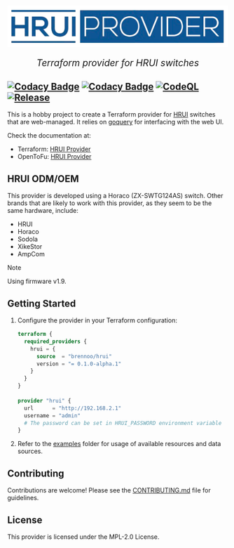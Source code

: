 [![HRUI Provider](docs/project-logo.png)](#)
<p align="center" style="font-size: 1.5em;">
    <em>Terraform provider for HRUI switches</em>
</p>

[![Codacy Badge](https://app.codacy.com/project/badge/Grade/2af02dd9c60141b2b9142291693fde15)](https://app.codacy.com/gh/brennoo/terraform-provider-hrui/dashboard?utm_source=gh&utm_medium=referral&utm_content=&utm_campaign=Badge_grade)
[![Codacy Badge](https://app.codacy.com/project/badge/Coverage/2af02dd9c60141b2b9142291693fde15)](https://app.codacy.com/gh/brennoo/terraform-provider-hrui/dashboard?utm_source=gh&utm_medium=referral&utm_content=&utm_campaign=Badge_coverage)
[![CodeQL](https://github.com/brennoo/terraform-provider-hrui/actions/workflows/github-code-scanning/codeql/badge.svg)](https://github.com/brennoo/terraform-provider-hrui/actions/workflows/github-code-scanning/codeql)
[![Release](https://github.com/brennoo/terraform-provider-hrui/actions/workflows/release.yml/badge.svg)](https://github.com/brennoo/terraform-provider-hrui/actions/workflows/release.yml)
---

This is a hobby project to create a Terraform provider for [HRUI](www.hruitech.com) switches that are web-managed. It relies on [goquery](https://github.com/PuerkitoBio/goquery) for interfacing with the web UI.

Check the documentation at:

- Terraform: [HRUI Provider](https://registry.terraform.io/providers/brennoo/hrui)
- OpenToFu: [HRUI Provider](https://search.opentofu.org/provider/brennoo/hrui)

## HRUI ODM/OEM

This provider is developed using a Horaco (ZX-SWTG124AS) switch. Other brands that are likely to work with this provider, as they seem to be the same hardware, include:

* HRUI
* Horaco
* Sodola
* XikeStor
* AmpCom

> [!NOTE]
> Using firmware v1.9.

## Getting Started

1.  Configure the provider in your Terraform configuration:

    ```terraform
    terraform {
      required_providers {
        hrui = {
          source  = "brennoo/hrui"
          version = "= 0.1.0-alpha.1"
        }
      }
    }

    provider "hrui" {
      url      = "http://192.168.2.1"
      username = "admin"
      # The password can be set in HRUI_PASSWORD environment variable
    }
    ```

2.  Refer to the [examples](examples) folder for usage of available resources and data sources.

## Contributing

Contributions are welcome! Please see the [CONTRIBUTING.md](CONTRIBUTING.md) file for guidelines.

## License

This provider is licensed under the MPL-2.0 License.
